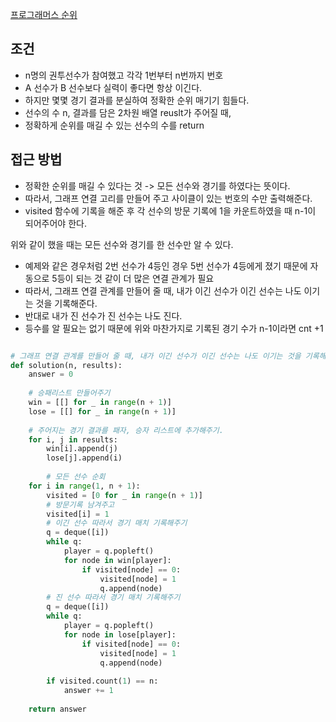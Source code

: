 
[프로그래머스 순위](https://school.programmers.co.kr/learn/courses/30/lessons/49191)



## 조건

- n명의 권투선수가 참여했고 각각 1번부터 n번까지 번호
- A 선수가 B 선수보다 실력이 좋다면 항상 이긴다.
- 하지만 몇몇 경기 결과를 분실하여 정확한 순위 매기기 힘들다.
- 선수의 수 n, 결과를 담은 2차원 배열 reuslt가 주어질 때,
- 정확하게 순위를 매길 수 있는 선수의 수를 return



## 접근 방법

- 정확한 순위를 매길 수 있다는 것 -> 모든 선수와 경기를 하였다는 뜻이다.
- 따라서, 그래프 연결 고리를 만들어 주고 사이클이 있는 번호의 수만 출력해준다.
- visited 함수에 기록을 해준 후 각 선수의 방문 기록에 1을 카운트하였을 때 n-1이 되어주어야 한다.


위와 같이 했을 때는 모든 선수와 경기를 한 선수만 알 수 있다.

- 예제와 같은 경우처럼 2번 선수가 4등인 경우 5번 선수가 4등에게 졌기 때문에 자동으로 5등이 되는 것 같이 더 많은 연결 관계가 필요
- 따라서, 그래프 연결 관계를 만들어 줄 때, 내가 이긴 선수가 이긴 선수는 나도 이기는 것을 기록해준다.
- 반대로 내가 진 선수가 진 선수는 나도 진다.
- 등수를 알 필요는 없기 때문에 위와 마찬가지로 기록된 경기 수가 n-1이라면 cnt +1


```python

# 그래프 연결 관계를 만들어 줄 때, 내가 이긴 선수가 이긴 선수는 나도 이기는 것을 기록해준다.  # 반대로 내가 진 선수가 진 선수는 나도 진다.  # 등수를 알 필요는 없기 때문에 위와 마찬가지로 기록된 경기 수가 n이라면 cnt +1  
def solution(n, results):  
    answer = 0  
  
    # 승패리스트 만들어주기    
	win = [[] for _ in range(n + 1)]  
    lose = [[] for _ in range(n + 1)]  
  
    # 주어지는 경기 결과를 패자, 승자 리스트에 추가해주기.    
	for i, j in results:  
	    win[i].append(j)  
        lose[j].append(i)  
  
        # 모든 선수 순회  
    for i in range(1, n + 1):  
        visited = [0 for _ in range(n + 1)]  
        # 방문기록 남겨주고    
		visited[i] = 1  
        # 이긴 선수 따라서 경기 매치 기록해주기    
		q = deque([i])  
        while q:  
            player = q.popleft()  
            for node in win[player]:  
                if visited[node] == 0:  
                    visited[node] = 1  
                    q.append(node)  
		# 진 선수 따라서 경기 매치 기록해주기  
        q = deque([i])  
        while q:  
            player = q.popleft()  
            for node in lose[player]:  
                if visited[node] == 0:  
                    visited[node] = 1  
                    q.append(node)  
  
        if visited.count(1) == n:  
            answer += 1  
  
    return answer

```